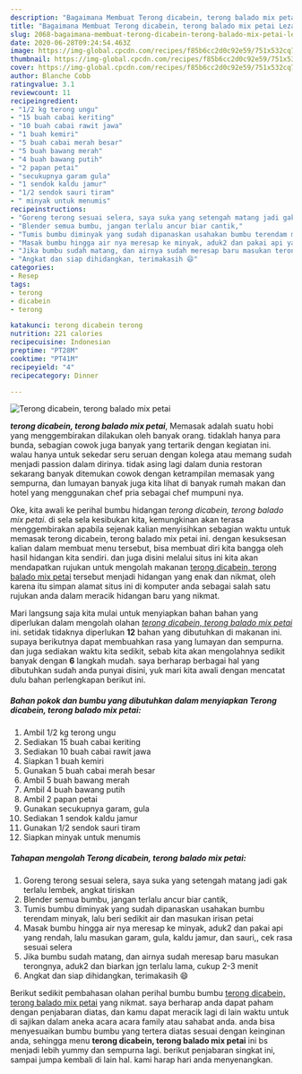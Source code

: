 ```yaml
---
description: "Bagaimana Membuat Terong dicabein, terong balado mix petai Lezat"
title: "Bagaimana Membuat Terong dicabein, terong balado mix petai Lezat"
slug: 2068-bagaimana-membuat-terong-dicabein-terong-balado-mix-petai-lezat
date: 2020-06-28T09:24:54.463Z
image: https://img-global.cpcdn.com/recipes/f85b6cc2d0c92e59/751x532cq70/terong-dicabein-terong-balado-mix-petai-foto-resep-utama.jpg
thumbnail: https://img-global.cpcdn.com/recipes/f85b6cc2d0c92e59/751x532cq70/terong-dicabein-terong-balado-mix-petai-foto-resep-utama.jpg
cover: https://img-global.cpcdn.com/recipes/f85b6cc2d0c92e59/751x532cq70/terong-dicabein-terong-balado-mix-petai-foto-resep-utama.jpg
author: Blanche Cobb
ratingvalue: 3.1
reviewcount: 11
recipeingredient:
- "1/2 kg terong ungu"
- "15 buah cabai keriting"
- "10 buah cabai rawit jawa"
- "1 buah kemiri"
- "5 buah cabai merah besar"
- "5 buah bawang merah"
- "4 buah bawang putih"
- "2 papan petai"
- "secukupnya garam gula"
- "1 sendok kaldu jamur"
- "1/2 sendok sauri tiram"
- " minyak untuk menumis"
recipeinstructions:
- "Goreng terong sesuai selera, saya suka yang setengah matang jadi gak terlalu lembek, angkat tiriskan"
- "Blender semua bumbu, jangan terlalu ancur biar cantik,"
- "Tumis bumbu diminyak yang sudah dipanaskan usahakan bumbu terendam minyak, lalu beri sedikit air dan masukan irisan petai"
- "Masak bumbu hingga air nya meresap ke minyak, aduk2 dan pakai api yang rendah, lalu masukan garam, gula, kaldu jamur, dan sauri,, cek rasa sesuai selera"
- "Jika bumbu sudah matang, dan airnya sudah meresap baru masukan terongnya, aduk2 dan biarkan jgn terlalu lama, cukup 2-3 menit"
- "Angkat dan siap dihidangkan, terimakasih 😄"
categories:
- Resep
tags:
- terong
- dicabein
- terong

katakunci: terong dicabein terong 
nutrition: 221 calories
recipecuisine: Indonesian
preptime: "PT28M"
cooktime: "PT41M"
recipeyield: "4"
recipecategory: Dinner

---
```



![Terong dicabein, terong balado mix petai](https://img-global.cpcdn.com/recipes/f85b6cc2d0c92e59/751x532cq70/terong-dicabein-terong-balado-mix-petai-foto-resep-utama.jpg)

<b><i>terong dicabein, terong balado mix petai</i></b>, Memasak adalah suatu hobi yang menggembirakan dilakukan oleh banyak orang. tidaklah hanya para bunda, sebagian cowok juga banyak yang tertarik dengan kegiatan ini. walau hanya untuk sekedar seru seruan dengan kolega atau memang sudah menjadi passion dalam dirinya. tidak asing lagi dalam dunia restoran sekarang banyak ditemukan cowok dengan ketrampilan memasak yang sempurna, dan lumayan banyak juga kita lihat di banyak rumah makan dan hotel yang menggunakan chef pria sebagai chef mumpuni nya.

Oke, kita awali ke perihal bumbu hidangan <i>terong dicabein, terong balado mix petai</i>. di sela sela kesibukan kita, kemungkinan akan terasa menggembirakan apabila sejenak kalian menyisihkan sebagian waktu untuk memasak terong dicabein, terong balado mix petai ini. dengan kesuksesan kalian dalam membuat menu tersebut, bisa membuat diri kita bangga oleh hasil hidangan kita sendiri. dan juga disini melalui situs ini kita akan mendapatkan rujukan untuk mengolah makanan <u>terong dicabein, terong balado mix petai</u> tersebut menjadi hidangan yang enak dan nikmat, oleh karena itu simpan alamat situs ini di komputer anda sebagai salah satu rujukan anda dalam meracik hidangan baru yang nikmat.




Mari langsung saja kita mulai untuk menyiapkan bahan bahan yang diperlukan dalam mengolah olahan <u><i>terong dicabein, terong balado mix petai</i></u> ini. setidak tidaknya diperlukan <b>12</b> bahan yang dibutuhkan di makanan ini. supaya berikutnya dapat membuahkan rasa yang lumayan dan sempurna. dan juga sediakan waktu kita sedikit, sebab kita akan mengolahnya sedikit banyak dengan <b>6</b> langkah mudah. saya berharap berbagai hal yang dibutuhkan sudah anda punyai disini, yuk mari kita awali dengan mencatat dulu bahan perlengkapan berikut ini.

<!--inarticleads1-->

##### Bahan pokok dan bumbu yang dibutuhkan dalam menyiapkan Terong dicabein, terong balado mix petai:

1. Ambil 1/2 kg terong ungu
1. Sediakan 15 buah cabai keriting
1. Sediakan 10 buah cabai rawit jawa
1. Siapkan 1 buah kemiri
1. Gunakan 5 buah cabai merah besar
1. Ambil 5 buah bawang merah
1. Ambil 4 buah bawang putih
1. Ambil 2 papan petai
1. Gunakan secukupnya garam, gula
1. Sediakan 1 sendok kaldu jamur
1. Gunakan 1/2 sendok sauri tiram
1. Siapkan  minyak untuk menumis




<!--inarticleads2-->

##### Tahapan mengolah Terong dicabein, terong balado mix petai:

1. Goreng terong sesuai selera, saya suka yang setengah matang jadi gak terlalu lembek, angkat tiriskan
1. Blender semua bumbu, jangan terlalu ancur biar cantik,
1. Tumis bumbu diminyak yang sudah dipanaskan usahakan bumbu terendam minyak, lalu beri sedikit air dan masukan irisan petai
1. Masak bumbu hingga air nya meresap ke minyak, aduk2 dan pakai api yang rendah, lalu masukan garam, gula, kaldu jamur, dan sauri,, cek rasa sesuai selera
1. Jika bumbu sudah matang, dan airnya sudah meresap baru masukan terongnya, aduk2 dan biarkan jgn terlalu lama, cukup 2-3 menit
1. Angkat dan siap dihidangkan, terimakasih 😄




Berikut sedikit pembahasan olahan perihal bumbu bumbu <u>terong dicabein, terong balado mix petai</u> yang nikmat. saya berharap anda dapat paham dengan penjabaran diatas, dan kamu dapat meracik lagi di lain waktu untuk di sajikan dalam aneka acara acara family atau sahabat anda. anda bisa menyesuaikan bumbu bumbu yang tertera diatas sesuai dengan keinginan anda, sehingga menu <b>terong dicabein, terong balado mix petai</b> ini bs menjadi lebih yummy dan sempurna lagi. berikut penjabaran singkat ini, sampai jumpa kembali di lain hal. kami harap hari anda menyenangkan.
